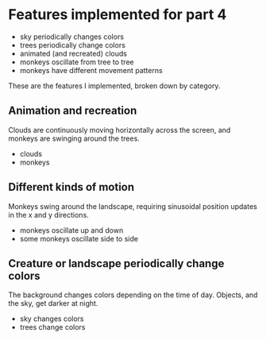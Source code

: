 # Features implemented for part 4

- sky periodically changes colors
- trees periodically change colors
- animated (and recreated) clouds
- monkeys oscillate from tree to tree
- monkeys have different movement patterns

These are the features I implemented, broken down by category.

## Animation and recreation
Clouds are continuously moving horizontally across the screen, and monkeys are swinging around the trees.
- clouds
- monkeys

## Different kinds of motion
Monkeys swing around the landscape, requiring sinusoidal position updates in the x and y directions.
- monkeys oscillate up and down
- some monkeys oscillate side to side

## Creature or landscape periodically change colors
The background changes colors depending on the time of day. Objects, and the sky, get darker at night.
- sky changes colors
- trees change colors